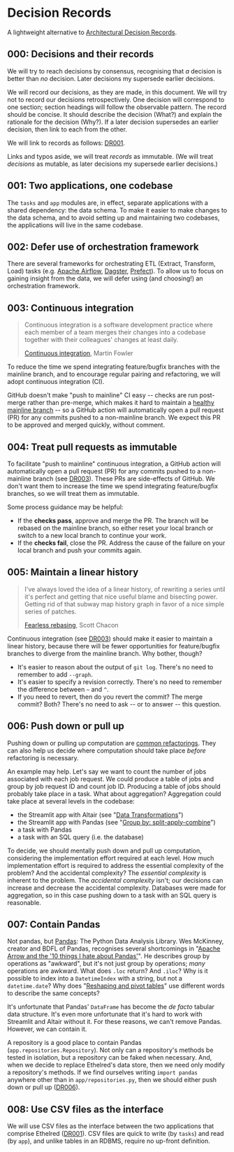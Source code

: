 # Decision Records

A lightweight alternative to [Architectural Decision Records][].

## 000: Decisions and their records

We will try to reach decisions by consensus,
recognising that *a* decision is better than *no* decision.
Later decisions my supersede earlier decisions.

We will record our decisions, as they are made, in this document.
We will try not to record our decisions retrospectively.
One decision will correspond to one section;
section headings will follow the observable pattern.
The record should be concise.
It should describe the decision (What?)
and explain the rationale for the decision (Why?).
If a later decision supersedes an earlier decision,
then link to each from the other.

We will link to records as follows:
[DR001](#001-two-applications-one-codebase).

Links and typos aside,
we will treat *records* as immutable.
(We will treat *decisions* as mutable, as later decisions my supersede earlier decisions.)

## 001: Two applications, one codebase

The `tasks` and `app` modules are, in effect,
separate applications with a shared dependency: the data schema.
To make it easier to make changes to the data schema,
and to avoid setting up and maintaining two codebases,
the applications will live in the same codebase.

## 002: Defer use of orchestration framework

There are several frameworks for orchestrating ETL (Extract, Transform, Load) tasks
(e.g. [Apache Airflow][], [Dagster][], [Prefect][]).
To allow us to focus on gaining insight from the data,
we will defer using (and choosing!) an orchestration framework.

## 003: Continuous integration

> Continuous integration is a software development practice where each member of a team merges their changes into a codebase together with their colleagues' changes at least daily.
>
> [Continuous integration][], Martin Fowler

To reduce the time we spend integrating feature/bugfix branches with the mainline branch,
and to encourage regular pairing and refactoring,
we will adopt continuous integration (CI).

GitHub doesn't make "push to mainline" CI easy
-- checks are run post-merge rather than pre-merge,
which makes it hard to maintain a [healthy mainline branch][1] --
so a GitHub action will automatically open a pull request (PR) for any commits pushed to a non-mainline branch.
We expect this PR to be approved and merged quickly, without comment.

## 004: Treat pull requests as immutable

To facilitate "push to mainline" continuous integration,
a GitHub action will automatically open a pull request (PR) for any commits pushed to a non-mainline branch (see [DR003](#003-continuous-integration)).
These PRs are side-effects of GitHub.
We don't want them to increase the time we spend integrating feature/bugfix branches,
so we will treat them as immutable.

Some process guidance may be helpful:

* If the **checks pass**, approve and merge the PR.
  The branch will be rebased on the mainline branch,
  so either reset your local branch or switch to a new local branch to continue your work.
* If the **checks fail**, close the PR.
  Address the cause of the failure on your local branch and push your commits again.

## 005: Maintain a linear history

> I've always loved the idea of a linear history,
> of rewriting a series until it's perfect
> and getting that nice useful blame and bisecting power.
> Getting rid of that subway map history graph in favor of a nice simple series of patches.
>
> [Fearless rebasing][], Scott Chacon

Continuous integration (see [DR003](#003-continuous-integration)) should make it easier to maintain a linear history,
because there will be fewer opportunities for feature/bugfix branches to diverge from the mainline branch.
Why bother, though?

* It's easier to reason about the output of `git log`.
  There's no need to remember to add `--graph`.
* It's easier to specify a revision correctly.
  There's no need to remember the difference between `~` and `^`.
* If you need to revert, then do you revert the commit?
  The merge commit?
  Both?
  There's no need to ask -- or to answer -- this question.

## 006: Push down or pull up

Pushing down or pulling up computation are [common refactorings][2].
They can also help us decide where computation should take place *before* refactoring is necessary.

An example may help.
Let's say we want to count the number of jobs associated with each job request.
We could produce a table of jobs
and group by job request ID and count job ID.
Producing a table of jobs should probably take place in a task.
What about aggregation?
Aggregation could take place at several levels in the codebase:

* the Streamlit app with Altair (see "[Data Transformations][]")
* the Streamlit app with Pandas (see "[Group by: split-apply-combine][]")
* a task with Pandas
* a task with an SQL query (i.e. the database)

To decide,
we should mentally push down and pull up computation,
considering the implementation effort required at each level.
How much implementation effort is required to address the essential complexity of the problem?
And the accidental complexity?
The *essential complexity* is inherent to the problem.
The *accidental complexity* isn't;
our decisions can increase and decrease the accidental complexity.
Databases were made for aggregation,
so in this case pushing down to a task with an SQL query is reasonable.

## 007: Contain Pandas

Not pandas, but [Pandas][]: The Python Data Analysis Library.
Wes McKinney,
creator and BDFL of Pandas,
recognises several shortcomings in "[Apache Arrow and the '10 things I hate about Pandas'][3]".
He describes group by operations as "awkward",
but it's not just group by operations;
*many* operations are awkward.
What does `.loc` return?
And `.iloc`?
Why is it possible to index into a `DatetimeIndex` with a string,
but not a `datetime.date`?
Why does "[Reshaping and pivot tables][]" use different words to describe the same concepts?

It's unfortunate that Pandas' `DataFrame` has become the *de facto* tabular data structure.
It's even more unfortunate that it's hard to work with Streamlit and Altair without it.
For these reasons, we can't remove Pandas.
However, we can contain it.

A repository is a good place to contain Pandas (`app.repositories.Repository`).
Not only can a repository's methods be tested in isolation,
but a repository can be faked when necessary.
And, when we decide to replace Ethelred's data store,
then we need only modify a repository's methods.
If we find ourselves writing `import pandas` anywhere other than in `app/repositories.py`,
then we should either push down or pull up ([DR006](#006-push-down-or-pull-up)).

## 008: Use CSV files as the interface

We will use CSV files as the interface between the two applications that comprise Ethelred ([DR001](#001-two-applications-one-codebase)).
CSV files are quick to write (by `tasks`) and read (by `app`),
and unlike tables in an RDBMS,
require no up-front definition.

[1]: https://martinfowler.com/articles/branching-patterns.html#healthy-branch
[2]: https://refactoring.com/catalog/
[3]: https://wesmckinney.com/blog/apache-arrow-pandas-internals/
[Apache Airflow]: https://airflow.apache.org/
[Architectural Decision Records]: https://adr.github.io/
[Continuous Integration]: https://martinfowler.com/articles/continuousIntegration.html
[Dagster]: https://dagster.io/
[Data Transformations]: https://altair-viz.github.io/user_guide/transform/index.html
[Fearless rebasing]: https://blog.gitbutler.com/fearless-rebasing/
[Group by: split-apply-combine]: https://pandas.pydata.org/pandas-docs/stable/user_guide/groupby.html
[Pandas]: https://pandas.pydata.org/
[Prefect]: https://www.prefect.io/
[Reshaping and pivot tables]: https://pandas.pydata.org/pandas-docs/stable/user_guide/reshaping.html
